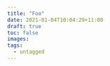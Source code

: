 ```yaml
---
title: "Foo"
date: 2021-01-04T10:04:29+11:00
draft: true
toc: false
images:
tags:
  - untagged
---
```


